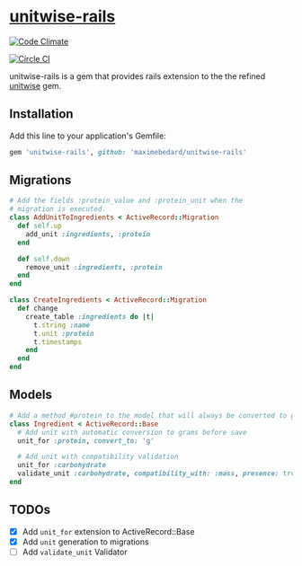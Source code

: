 # [unitwise-rails](http://github.com/maximebedard/unitwise-rails)

[![Code Climate](https://codeclimate.com/github/maximebedard/unitwise-rails/badges/gpa.svg)](https://codeclimate.com/github/maximebedard/unitwise-rails)

[![Circle CI](https://circleci.com/gh/maximebedard/unitwise-rails.svg?style=svg)](https://circleci.com/gh/maximebedard/unitwise-rails)

unitwise-rails is a gem that provides rails extension to the the refined
[unitwise](https://github.com/joshwlewis/unitwise) gem.

## Installation

Add this line to your application's Gemfile:

```ruby
gem 'unitwise-rails', github: 'maximebedard/unitwise-rails'
```

## Migrations

```ruby
# Add the fields :protein_value and :protein_unit when the
# migration is executed.
class AddUnitToIngredients < ActiveRecord::Migration
  def self.up
    add_unit :ingredients, :protein
  end

  def self.down
    remove_unit :ingredients, :protein
  end
end

class CreateIngredients < ActiveRecord::Migration
  def change
    create_table :ingredients do |t|
      t.string :name
      t.unit :protein
      t.timestamps
    end
  end
end
```

## Models

```ruby
# Add a method #protein to the model that will always be converted to grams
class Ingredient < ActiveRecord::Base
  # Add unit with automatic conversion to grams before save
  unit_for :protein, convert_to: 'g'

  # Add unit with compatibility validation
  unit_for :carbohydrate
  validate_unit :carbohydrate, compatibility_with: :mass, presence: true
end
```

## TODOs

- [x] Add `unit_for` extension to ActiveRecord::Base
- [x] Add `unit` generation to migrations
- [ ] Add `validate_unit` Validator